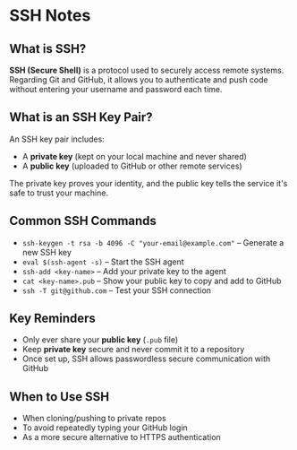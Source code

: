 # SSH Notes

## What is SSH?

**SSH (Secure Shell)** is a protocol used to securely access remote systems. Regarding Git and GitHub, it allows you to authenticate and push code without entering your username and password each time.

## What is an SSH Key Pair?

An SSH key pair includes:

- A **private key** (kept on your local machine and never shared)
- A **public key** (uploaded to GitHub or other remote services)

The private key proves your identity, and the public key tells the service it's safe to trust your machine.

## Common SSH Commands

- `ssh-keygen -t rsa -b 4096 -C "your-email@example.com"` – Generate a new SSH key
- `eval $(ssh-agent -s)` – Start the SSH agent
- `ssh-add <key-name>` – Add your private key to the agent
- `cat <key-name>.pub` – Show your public key to copy and add to GitHub
- `ssh -T git@github.com` – Test your SSH connection

## Key Reminders

- Only ever share your **public key** (`.pub` file)
- Keep **private key** secure and never commit it to a repository
- Once set up, SSH allows passwordless secure communication with GitHub

## When to Use SSH

- When cloning/pushing to private repos
- To avoid repeatedly typing your GitHub login
- As a more secure alternative to HTTPS authentication
